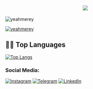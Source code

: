 

<h1 align="center">
    <img src="https://readme-typing-svg.herokuapp.com/?font=Righteous&size=35&center=true&vCenter=true&width=500&height=70&duration=4000&lines=Hi+There!+👋;+I'm+Merey+Kaliyev!;+I'm+front-end+developer!;+Welcome!;" />
</h1>


<p align="left"> <img src="https://komarev.com/ghpvc/?username=yeahmerey&label=Profile%20views&color=0e75b6&style=flat" alt="yeahmerey" /> </p>

<p align="left"> <a href="https://github.com/ryo-ma/github-profile-trophy"><img src="https://github-profile-trophy.vercel.app/?username=yeahmerey" alt="yeahmerey" /></a> </p>

## 🧑‍💻 Top Languages
[![Top Langs](https://github-readme-stats.vercel.app/api/top-langs/?username=yeahmerey&langs_count=16&layout=compact&theme=dracula&hide=jupyter%20notebook)](https://github.com/anuraghazra/github-readme-stats)

### Social Media:

[![Instagram](https://img.shields.io/badge/-Instagram-090909?style=for-the-badge&logo=instagram&logoColor=B4068E)](https://www.instagram.com/shekaradanasam)
[![Telegram](https://img.shields.io/badge/-Telegram-090909?style=for-the-badge&logo=telegram&logoColor=27A0D9)](https://t.me/yeahmerey)
[![LinkedIn](https://img.shields.io/badge/linkedin-%230077B5.svg?style=for-the-badge&logo=linkedin&logoColor=white)](https://www.linkedin.com/in/merey-kaliyev-27b3a42a1/)
